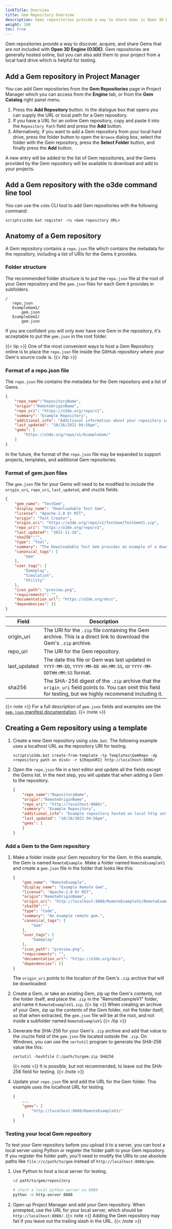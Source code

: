 ```yaml
---
linkTitle: Overview
title: Gem Repository Overview
description: Gems repositories provide a way to share Gems in Open 3D Engine (O3DE).
weight: 100
toc: true
---
```



Gem repositories provide a way to discover, acquire, and share Gems that are not included with **Open 3D Engine (O3DE)**.  Gem repositories are generally hosted online, but you can also add them to your project from a local hard drive which is helpful for testing.


## Add a Gem repository in Project Manager

You can add Gem repositories from the **Gem Repositories** page in Project Manager which you can access from the **Engine** tab, or from the **Gem Catalog** right panel menu.
1. Press the **Add Repository** button. In the dialogue box that opens you can supply the URL or local path for a Gem repository. 
1. If you have a URL for an online Gem repository, copy and paste it into the `Repository Path` field and press the **Add** button.
1. Alternatively, if you want to add a Gem repository from your local hard drive, press the folder button to open the `Browse` dialog box, select the folder with the Gem repository, press the **Select Folder** button, and finally press the **Add** button.

A new entry will be added to the list of Gem repositories, and the Gems provided by the Gem repository will be available to download and add to your projects.

## Add a Gem repository with the o3de command line tool

You can use the `o3de` CLI tool to add Gem repositories with the following command:
```
scripts\o3de.bat register -ru <Gem repository URL>
```

## Anatomy of a Gem repository  

A Gem repository contains a `repo.json` file which contains the metadata for the repository, including a list of URIs for the Gems it provides.

### Folder structure

The recommended folder structure is to put the `repo.json` file at the root of your Gem repository and the `gem.json` files for each Gem it provides in subfolders.  
```
/
   repo.json
   ExampleGem1/
       gem.json
   ExampleGem2/
       gem.json
```

If you are confident you will only ever have one Gem in the repository, it's acceptable to put the `gem.json` in the root folder.

{{< tip >}}
One of the most convenient ways to host a Gem Repository online is to place the `repo.json` file inside the GitHub repository where your Gem's source code is.
{{< /tip >}}

### Format of a repo.json file
The `repo.json` file contains the metadata for the Gem repository and a list of Gems.

```json
{
    "repo_name":"RepositoryName",
    "origin":"RemoteOriginName",
    "repo_uri": "https://o3de.org/repo/v1",
    "summary": "Example Repository",
    "additional_info": "Additional information about your repository including HTML links to any relative website, documentation or licenses.",
    "last_updated": "10/26/2021 04:56pm",
    "gems": [
        "https://o3de.org/repo/v1/ExampleGem/"
    ]
}
```

In the future, the format of the `repo.json` file may be expanded to support projects, templates, and additional Gem repositories.

### Format of gem.json files 

The `gem.json` file for your Gems will need to be modified to include the `origin_uri`, `repo_uri`, `last_updated`, and `sha256` fields.
```json
{
    "gem_name": "TestGem",
    "display_name": "Downloadable Test Gem",
    "license": "Apache-2.0 Or MIT",
    "origin": "Test Creator",
    "origin_uri": "https://o3de.org/repo/v1/TestGem/TestGemV1.zip",
    "repo_uri": "https://o3de.org/repo/v1", 
    "last_updated": "2021-11-18",
    "sha256":"",
    "type": "Tool",
    "summary": "The Downloadable Test Gem provides an example of a downloadable test Gem.",
    "canonical_tags": [
        "Gem"
    ],
    "user_tags": [
        "Gameplay",
        "Simulation",
        "Utility"
    ],
    "icon_path": "preview.png",
    "requirements": "",
    "documentation_url": "https://o3de.org/docs",
    "dependencies": []
}
```
| Field | Description |
| --- | --- |
| origin_uri | The URI for the `.zip` file containing the Gem archive.  This is a direct link to download the Gem's `.zip` archive. |
| repo_uri | The URI for the Gem repository. |
| last_updated | The date this file or Gem was last updated in `YYYY-MM-DD`, `YYYY-MM-DD HH:MM:SS`, or `YYYY-MM-DDTHH:MM:SS` format. |
| sha256 | The SHA-256 digest of the `.zip` archive that the `origin_uri` field points to.  You can omit this field for testing, but we highly recommend including it. |

{{< note >}}
For a full description of `gem.json` fields and examples see the [`gem.json` manifest documentation](/docs/user-guide/programming/gems/manifest/).
{{< /note >}}
## Creating a Gem repository using a template 

1. Create a new Gem repository using `o3de.bat`.  The following example uses a localhost URL as the repository URI for testing.

    ```
    scripts\o3de.bat create-from-template -tp Templates\GemRepo -dp <repository path on disk> -r ${RepoURI} http://localhost:8080/
    ```

1. Open the `repo.json` file in a text editor and update all the fields except the Gems list.  In the next step, you will update that when adding a Gem to the repository.
    ```json
    {
        "repo_name":"RepositoryName",
        "origin":"RemoteOriginName",
        "repo_uri": "http://localhost:8080/",
        "summary": "Example Repository",
        "additional_info": "Example repository hosted on local http server.",
        "last_updated": "10/26/2021 04:56pm",
        "gems": [
        ]
    }
    ```

### Add a Gem to the Gem repository
1.  Make a folder inside your Gem repository for the Gem.  In this example, the Gem is named `RemoteExample`. Make a folder named `RemoteExampleV1` and create a `gem.json` file in the folder that looks like this:
    ```json
    {
        "gem_name": "RemoteExample",
        "display_name": "Example Remote Gem",
        "license": "Apache-2.0 Or MIT",
        "origin":"RemoteOriginName",
        "origin_uri": "http://localhost:8080/RemoteExampleV1/RemoteExampleV1.zip",
        "sha256":"",
        "type": "Code",
        "summary": "An example remote gem.",
        "canonical_tags": [
            "Gem"
        ],
        "user_tags": [
            "Gameplay"
        ],
        "icon_path": "preview.png",
        "requirements": "",
        "documentation_url": "https://o3de.org/docs",
        "dependencies": []
    }
    ```

    The `origin_uri` points to the location of the Gem's `.zip` archive that will be downloaded.

1. Create a Gem, or take an existing Gem, zip up the Gem's contents, not the folder itself, and place the `.zip` in the "RemoteExampleV1" folder, and name it `RemoteExampleV1.zip`.
{{< tip >}}
When creating an archive of your Gem, zip up the contents of the Gem folder, not the folder itself, so that when extracted, the `gem.json` file will be at the root, and not inside a subfolder named `RemoteExampleV1` 
{{< /tip >}}
1. Generate the SHA-256 for your Gem's `.zip` archive and add that value to the `sha256` field of the `gem.json` file located outside the `.zip`.  On Windows, you can use the `certutil` program to generate the SHA-256 value like this:
    ```
    certutil -hashfile C:/path/to/gem.zip SHA256
    ```
    {{< note >}}
It is possible, but not recommended, to leave out the SHA-256 field for testing.
{{< /note >}}
1. Update your `repo.json` file and add the URL for the Gem folder.  This example uses the localhost URL for testing.
    ```json
    {
        ...
        "gems": [
            "http://localhost:8080/RemoteExampleV1/"
        ]
    }
    ```


### Testing your local Gem repository

To test your Gem repository before you upload it to a server, you can host a local server using Python or register the folder path to your Gem repository. If you register the folder path, you'll need to modify the URIs to use absolute paths like `file://c/path/to/gem` instead of `http://localhost:8080/gem`.

1. Use Python to host a local server for testing.
    ```bash
    cd path/to/gem/repository 
    
    # start a local python server on 8080
    python -m http.server 8080
    ```
1. Open up Project Manager and add your Gem repository.  When prompted, use the URL for your local server, which should be `http://localhost:8080/`.
{{< note >}}
Adding the Gem repository may fail if you leave out the trailing slash in the URL.
{{< /note >}}